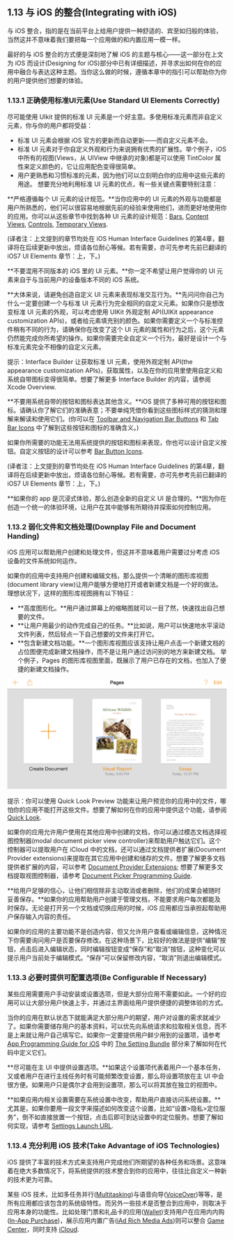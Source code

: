 ## 1.13 与 iOS 的整合(Integrating with iOS)
与 iOS 整合，指的是在当前平台上给用户提供一种舒适的、宾至如归般的体验，当然这并不意味着我们要把每一个应用做的和内置应用一模一样。

最好的与 iOS 整合的方式便是深刻地了解 iOS 的主题与核心——这一部分在上文为 iOS 而设计(Designing for iOS)部分中已有详细描述，并寻求出如何在你的应用中融合与表达这种主题。当你这么做的时候，遵循本章中的指引可以帮助你为你的用户提供他们想要的体验。

### 1.13.1 正确使用标准UI元素(Use Standard UI Elements Correctly)
尽可能使用 UIkit 提供的标准 UI 元素是一个好主意。多使用标准元素而非自定义元素，你与你的用户都将受益：

- 标准 UI 元素会根据 iOS 官方的更新而自动更新——而自定义元素不会。
- 标准 UI 元素对于你自定义外观和行为来说拥有优秀的扩展性。举个例子，iOS 中所有的视图(Views，从 UIView 中继承的对象)都是可以使用 TintColor 属性来定义颜色的，它让应用配色变得很简单。
- 用户更熟悉和习惯标准的元素，因为他们可以立刻明白你的应用中这些元素的用途。
想要充分地利用标准 UI 元素的优点，有一些关键点需要特别注意：

**严格遵循每个 UI 元素的设计规范。**当你应用中的 UI 元素的外观与功能都是用户所熟悉的，他们可以很容易地根据先前的经验来使用他们，进而更好地使用你的应用。你可以从这些章节中找到各种 UI 元素的设计规范：[Bars](https://developer.apple.com/library/ios/documentation/userexperience/conceptual/mobilehig/Bars.html#//apple_ref/doc/uid/TP40006556-CH12-SW1), [Content Views](https://developer.apple.com/library/ios/documentation/userexperience/conceptual/mobilehig/ContentViews.html#//apple_ref/doc/uid/TP40006556-CH13-SW1), [Controls](https://developer.apple.com/library/ios/documentation/userexperience/conceptual/mobilehig/Controls.html#//apple_ref/doc/uid/TP40006556-CH15-SW1), [Temporary Views](https://developer.apple.com/library/ios/documentation/userexperience/conceptual/mobilehig/Alerts.html#//apple_ref/doc/uid/TP40006556-CH14-SW1).

(译者注：上文提到的章节均处在 iOS Human Interface Guidelines 的第4章，翻译将在后续更新中放出，烦请各位耐心等候。若有需要，亦可先参考先前已翻译的 iOS7 UI Elements 章节：上，下。)

**不要混用不同版本的 iOS 里的 UI 元素。**你一定不希望让用户觉得你的 UI 元素来自于与当前用户的设备版本不同的 iOS 系统。

**大体来说，请避免创造自定义 UI 元素来表现标准交互行为。**先问问你自己为什么一定要创建一个与标准 UI 元素行为完全相同的自定义元素。如果你只是想改变标准 UI 元素的外观，可以考虑使用 UIKit 外观定制 API(UIKit appearance customization APIs)，或者给元素填充别的颜色。如果你需要定义一个与标准控件稍有不同的行为，请确保你在改变了这个 UI 元素的属性和行为之后，这个元素仍然能完成你所希望的操作。如果你需要完全自定义一个行为，最好是设计一个与标准元素完全不相像的自定义元素。

提示：Interface Builder 让获取标准 UI 元素，使用外观定制 API(the appearance customization APIs)，获取属性，以及在你的应用里使用自定义和系统自带图标变得很简单。想要了解更多 Interface Builder 的内容，请参阅 Xcode Overview.

**不要用系统自带的按钮和图标表达其他含义。**iOS 提供了多种可用的按钮和图标。请确认你了解它们的准确表意；不要单纯凭借你看到这些图标样式的猜测和理解来解读和使用它们。(你可以在 [Toolbar and Navigation Bar Buttons](https://developer.apple.com/library/ios/documentation/userexperience/conceptual/mobilehig/Bars.html#//apple_ref/doc/uid/TP40006556-CH12-SW33) 和 [Tab Bar Icons](https://developer.apple.com/library/ios/documentation/userexperience/conceptual/mobilehig/Bars.html#//apple_ref/doc/uid/TP40006556-CH12-SW34) 中了解到这些按钮和图标的准确含义。)

如果你所需要的功能无法用系统提供的按钮和图标来表现，你也可以设计自定义按钮。自定义按钮的设计可以参考 [Bar Button Icons](https://developer.apple.com/library/ios/documentation/userexperience/conceptual/mobilehig/BarIcons.html#//apple_ref/doc/uid/TP40006556-CH21-SW1).

(译者注：上文提到的章节均处在 iOS Human Interface Guidelines 的第4章，翻译将在后续更新中放出，烦请各位耐心等候。若有需要，亦可先参考先前已翻译的 iOS7 UI Elements 章节：上，下。)

**如果你的 app 是沉浸式体验，那么创造全新的自定义 UI 是合理的。**因为你在创造一个统一的体验环境，让用户在其中能够有所期待并探索如何控制应用。

### 1.13.2 弱化文件和文档处理(Downplay File and Document Handing)
iOS 应用可以帮助用户创建和处理文件，但这并不意味着用户需要过分考虑 iOS 设备的文件系统如何运作。

如果你的应用中支持用户创建和编辑文档，那么提供一个清晰的图形库视图(document library view)让用户能够方便地打开或者新建文档是一个好的做法。理想状况下，这样的图形库视图拥有以下特征：

- **高度图形化。**用户通过屏幕上的缩略图就可以一目了然，快速找出自己想要的文件。
- **让用户用最少的动作完成自己的任务。**比如说，用户可以快速地水平滚动文件列表，然后轻点一下自己想要的文件来打开它。
- **包含新建文档功能。**一个图形库视图应该支持让用户点击一个新建文档的占位图便完成新建文档操作，而不是让用户通过访问别的地方来新建文档。
举个例子，Pages 的图形库视图里面，既展示了用户已存在的文档，也加入了便捷的新建文档操作。

![](images/41.png)

提示：你可以使用 Quick Look Preview 功能来让用户预览你的应用中的文件，哪怕你的应用不能打开这些文件。想要了解如何在你的应用中提供这个功能，请参阅 [Quick Look](https://developer.apple.com/library/ios/documentation/UserExperience/Conceptual/MobileHIG/QuickLook.html#//apple_ref/doc/uid/TP40006556-CH43-SW1).

如果你的应用允许用户使用在其他应用中创建的文档，你可以通过模态文档选择视图控制器(modal document picker view controller)来帮助用户触达它们。这个控制器可以提取用户在 iCloud 中的文档，还可以通过文档提供者扩展(Document Provider extensions)来提取在其它应用中创建和储存的文件。想要了解更多文档提供者扩展的内容，可以参考 [Document Provider Extensions](https://developer.apple.com/library/ios/documentation/userexperience/conceptual/mobilehig/AppExtensions.html#//apple_ref/doc/uid/TP40006556-CH67-SW5); 想要了解更多文档提取视图控制器，请参考 [Document Picker Programming Guide](https://developer.apple.com/library/ios/documentation/FileManagement/Conceptual/DocumentPickerProgrammingGuide/Introduction/Introduction.html#//apple_ref/doc/uid/TP4001445).

**给用户足够的信心，让他们相信除非主动取消或者删除，他们的成果会被随时妥善保存。**如果你的应用帮助用户创建于管理文档，不能要求用户每次都能及时保存。无论是打开另一个文档或切换应用的时候，iOS 应用都应当承担起帮助用户保存输入内容的责任。

如果你的应用的主要功能不是创造内容，但又允许用户查看或编辑信息，这种情况下你需要询问用户是否要保存修改。在这种场景下，比较好的做法是提供“编辑”按钮，点击后进入编辑状态，同时编辑按钮变成“保存”和“取消”按钮，这种变化可以提示用户当前处于编辑模式。“保存”可以保留修改内容，“取消”则退出编辑模式。

### 1.13.3 必要时提供可配置选项(Be Configurable If Necessary)
某些应用需要用户手动安装或设置选项，但是大部分应用不需要如此。一个好的应用可以让大部分用户快速上手，并通过主界面给用户提供便捷的调整体验的方式。

当你的应用在默认状态下就能满足大部分用户的期望，用户对设置的需求就减少了。如果你需要储存用户的基本资料，可以优先向系统请求和拉取相关信息，而不是上来就让用户自己填写它。如果你一定要提供用户鲜少用到的设置项，请参考 [App Programming Guide for iOS](https://developer.apple.com/library/ios/documentation/iPhone/Conceptual/iPhoneOSProgrammingGuide/Introduction/Introduction.html#//apple_ref/doc/uid/TP40007072) 中的 [The Setting Bundle](https://developer.apple.com/library/ios/documentation/iPhone/Conceptual/iPhoneOSProgrammingGuide/Inter-AppCommunication/Inter-AppCommunication.html#//apple_ref/doc/uid/TP40007072-CH6-SW7) 部分来了解如何在代码中定义它们。

**尽可能在主 UI 中提供设置选项。**如果这个设置项代表着用户一个基本任务，又或者用户在进行主线任务时有可能频繁改变设置，那么将设置项放在主 UI 中会很方便。如果用户只是偶尔才会用到设置项，那么可以将其放在独立的视图中。

**如果应用内相关设置需要在系统设置中改变，帮助用户直接访问系统设置。**尤其是，如果你要用一段文字来描述如何改变这个设置，比如“设置>隐私>定位服务”，倒不如直接放置一个按钮，点击后即可到达设置中的定位服务。想要了解如何实现，请参考 [Settings Launch URL](https://developer.apple.com/library/ios/documentation/UIKit/Reference/UIApplication_Class/index.html#//apple_ref/doc/constant_group/Settings_Launch_URL).

### 1.13.4 充分利用 iOS 技术(Take Advantage of iOS Technologies)
iOS 提供了丰富的技术方式来支持用户完成他们所期望的各种任务和场景。这意味着在绝大多数情况下，将系统提供的技术整合到你的应用中，往往比自定义一种新的技术更为可靠。

某些 iOS 技术，比如多任务并行([Multitasking](https://developer.apple.com/library/ios/documentation/userexperience/conceptual/mobilehig/Multitasking.html#//apple_ref/doc/uid/TP40006556-CH38-SW1))与语音向导([VoiceOver](https://developer.apple.com/library/ios/documentation/userexperience/conceptual/mobilehig/VoiceOverAccessibility.html#//apple_ref/doc/uid/TP40006556-CH45-SW1))等等，是所有应用都应该包含的系统级特性。而另外一些技术是否整合到应用中，则取决于应用本身的功能性。比如处理门票和礼品卡的应用([Wallet](https://developer.apple.com/library/ios/documentation/userexperience/conceptual/mobilehig/Passbook.html#//apple_ref/doc/uid/TP40006556-CH33-SW1))支持用户在应用内内购([In-App Purchase](https://developer.apple.com/library/ios/documentation/userexperience/conceptual/mobilehig/InAppPurchase.html#//apple_ref/doc/uid/TP40006556-CH36-SW1))，展示应用内置广告([iAd Rich Media Ads](https://developer.apple.com/library/ios/documentation/userexperience/conceptual/mobilehig/iAdRichMediaAds.html#//apple_ref/doc/uid/TP40006556-CH41-SW1))则可以整合 [Game Center](https://developer.apple.com/library/ios/documentation/userexperience/conceptual/mobilehig/GameCenter.html#//apple_ref/doc/uid/TP40006556-CH37-SW1)，同时支持 [iCloud](https://developer.apple.com/library/ios/documentation/userexperience/conceptual/mobilehig/iCloud.html#//apple_ref/doc/uid/TP40006556-CH35-SW1).
